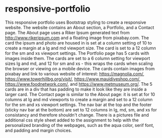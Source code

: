 # responsive-portfolio
This responsive portfolio uses Bootstrap styling to create a responsive website. The website contains an About section, a Portfolio, and a Contact page. 
The About page uses a Riker Ipsum generated text from http://www.rikeripsum.com and a floating image from pixabay.com. The card the ipsum and photo are housed in is set at a column setting of 10 to create a margin at a lg and md viewport size. The card is set to a 12 column for the sm and xs viewport settings. 
The Portfolio page has 5 cards with images inside them. The cards are set to a 6 column setting for viewport sizes lg and md, and 12 for sm and xs - this wraps the cards when scaling the browser or viewing on a mobile device. The cards contain images from pixabay and link to various website of interest: https://magnolia.com/, https://www.towerhillbg.org/visit/, https://www.mauidiveshop.com/, https://www.foodnetwork.com/, and https://www.metmuseum.org/. The 5 cards are in a div that has padding to make it look like they are inside a larger card. 
The Contact page is similar to the About page: it is set at for 10 columns at lg and md viewports to create a margin and set to a 12 column for the sm and xs viewport settings. 
The nav bar at the top and the footer (sticky nav bar at the bottom) are set to 12 columns in lg, md, sm, and xs for consistancy and therefore shouldn't change. 
There is a pictures file and additional css style sheet added to the assignment to help with the personalized branding of the webpages, such as the aqua color, serif font, and padding and margin choices. 
